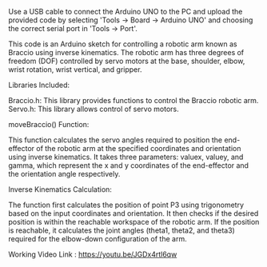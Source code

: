 Use a USB cable to connect the Arduino UNO to the PC and upload the provided code by selecting 'Tools -> Board -> Arduino UNO' and choosing the correct serial port in 'Tools -> Port'.

This code is an Arduino sketch for controlling a robotic arm known as Braccio using inverse kinematics. The robotic arm has three degrees of freedom (DOF) controlled by servo motors at the base, shoulder, elbow, wrist rotation, wrist vertical, and gripper.

Libraries Included:

Braccio.h: This library provides functions to control the Braccio robotic arm.
Servo.h: This library allows control of servo motors.

moveBraccio() Function:

This function calculates the servo angles required to position the end-effector of the robotic arm at the specified coordinates and orientation using inverse kinematics.
It takes three parameters: valuex, valuey, and gamma, which represent the x and y coordinates of the end-effector and the orientation angle respectively.

Inverse Kinematics Calculation:

The function first calculates the position of point P3 using trigonometry based on the input coordinates and orientation.
It then checks if the desired position is within the reachable workspace of the robotic arm.
If the position is reachable, it calculates the joint angles (theta1, theta2, and theta3) required for the elbow-down configuration of the arm.

Working Video Link : https://youtu.be/JGDx4rtl6qw 

